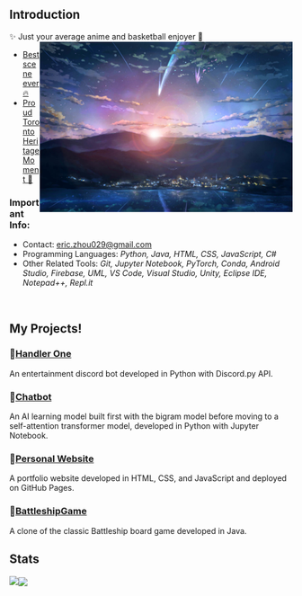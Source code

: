 ## Introduction
✨ Just your average anime and basketball enjoyer 🏀
<img src='yourNameTown.jpg' align='right' width='450'>
<br/>
- [Best scene ever 🔥](https://youtu.be/dfOsUNxc2Xg)
- [Proud Toronto Heritage Moment 🦖](https://youtu.be/75iExVNvrWw)

### Important Info:
- Contact: <a href = "mailto:eric.zhou029@gmail.com">eric.zhou029@gmail.com</a>
- Programming Languages: <i>Python, Java, HTML, CSS, JavaScript, C#</i>
- Other Related Tools: <i>Git, Jupyter Notebook, PyTorch, Conda, Android Studio, Firebase, UML, VS Code, Visual Studio, Unity, Eclipse IDE, Notepad++, Repl.it</i>
<br clear="right"/>

## My Projects!
### 💠[Handler One](https://github.com/3r1cZ/Handler-One)
An entertainment discord bot developed in Python with Discord.py API.
### 💠[Chatbot](https://github.com/3r1cZ/Chatbot)
An AI learning model built first with the bigram model before moving to a self-attention transformer model, developed in Python with Jupyter Notebook.
### 💠[Personal Website](https://github.com/3r1cZ/Personal-Website)
A portfolio website developed in HTML, CSS, and JavaScript and deployed on GitHub Pages.
### 💠[BattleshipGame](https://github.com/3r1cZ/BattleshipGame)
A clone of the classic Battleship board game developed in Java.

## Stats
<img align="left" src="https://github-readme-stats.vercel.app/api?username=3r1cZ&theme=radical">
<img align="center" src="https://github-readme-stats.vercel.app/api/top-langs/?username=3r1cZ&theme=radical&langs_count=5">
